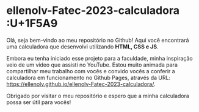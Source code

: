 # ellenolv-Fatec-2023-calculadora :U+1F5A9

Olá, seja bem-vindo ao meu repositório no Github!
Aqui você encontrará uma calculadora que desenvolvi utilizando **HTML, CSS e JS**. 

Embora eu tenha iniciado esse projeto para a faculdade, minha inspiração veio de um vídeo que assisti no YouTube. 
Estou muito animada para compartilhar meu trabalho com vocês e convido vocês a conferir a calculadora em funcionamento
no Github Pages, através da URL: https://ellenolv.github.io/ellenolv-Fatec-2023-calculadora/. 


Obrigado por visitar o meu repositório e espero que a minha calculadora possa ser útil para vocês!
